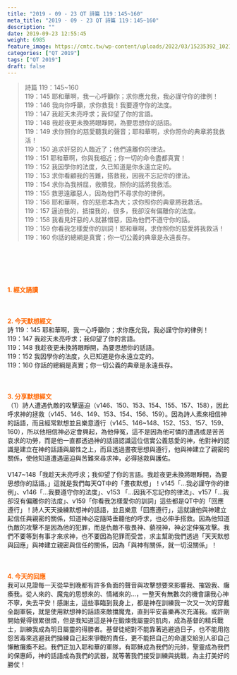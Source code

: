```yaml
---
title: "2019 - 09 - 23 QT 詩篇 119：145~160"
meta_title: "2019 - 09 - 23 QT 詩篇 119：145~160"
description: ""
date: 2019-09-23 12:55:45
weight: 6985
feature_image: https://cmtc.tw/wp-content/uploads/2022/03/15235392_10211799862337740_180693556567566654_o-1.webp
categories: ["QT 2019"]
tags: ["QT 2019"]
draft: false
---
```


<blockquote>詩篇 119：145~160<br />
119：145 耶和華啊，我一心呼籲你；求你應允我，我必謹守你的律例！<br />
119：146 我向你呼籲，求你救我！我要遵守你的法度。<br />
119：147 我趁天未亮呼求；我仰望了你的言語。<br />
119：148 我趁夜更未換將眼睜開，為要思想你的話語。<br />
119：149 求你照你的慈愛聽我的聲音；耶和華啊，求你照你的典章將我救活！<br />
119：150 追求奸惡的人臨近了；他們遠離你的律法。<br />
119：151 耶和華啊，你與我相近；你一切的命令盡都真實！<br />
119：152 我因學你的法度，久已知道是你永遠立定的。<br />
119：153 求你看顧我的苦難，搭救我，因我不忘記你的律法。<br />
119：154 求你為我辨屈，救贖我，照你的話將我救活。<br />
119：155 救恩遠離惡人，因為他們不尋求你的律例。<br />
119：156 耶和華啊，你的慈悲本為大；求你照你的典章將我救活。<br />
119：157 逼迫我的，抵擋我的，很多，我卻沒有偏離你的法度。<br />
119：158 我看見奸惡的人就甚憎惡，因為他們不遵守你的話。<br />
119：159 你看我怎樣愛你的訓詞！耶和華啊，求你照你的慈愛將我救活！<br />
119：160 你話的總綱是真實；你一切公義的典章是永遠長存。</blockquote><br />
&nbsp;<br />
<br />
&nbsp;<br />
<br />
<span style="color: #ff6600;"><strong>1. </strong><strong>經文誦讀</strong></span><br />
<br />
<span style="color: #ff6600;"><strong> </strong></span><br />
<br />
<span style="color: #ff6600;"><strong>2. 今天默想</strong><strong>經文<br />
</strong></span>詩 119：145 耶和華啊，我一心呼籲你；求你應允我，我必謹守你的律例！<br />
119：147 我趁天未亮呼求；我仰望了你的言語。<br />
119：148 我趁夜更未換將眼睜開，為要思想你的話語。<br />
119：152 我因學你的法度，久已知道是你永遠立定的。<br />
119：160 你話的總綱是真實；你一切公義的典章是永遠長存。<br />
<br />
&nbsp;<br />
<br />
<span style="color: #ff6600;"><strong>3. 分享默想經文<br />
</strong></span>（1）詩人遭遇仇敵的攻擊逼迫（v146、150、153、154、155、157、158），因此呼求神的拯救（v145、146、149、153、154、156、159）。因為詩人素來相信神的話語，而且經常默想並且樂意遵行（v145、146~148、152、153、157、159、160），所以他相信神必定會興起，為他伸冤，這不是因為他可憐的遭遇或是苦苦哀求的功勞，而是他一直都透過神的話語認識這位信實公義慈愛的神，他對神的認識是建立在神的話語與屬性之上，而且透過晝夜思想與遵行，他與神建立了親密的關係，使他知道遭遇逼迫與苦難來尋求神，必得拯救與護佑。<br />
<br />
V147~148「我趁天未亮呼求；我仰望了你的言語。我趁夜更未換將眼睜開，為要思想你的話語。」這就是我們每天QT中的「晝夜默想」！v145「…我必謹守你的律例」、v146「…我要遵守你的法度」、v153 「…因我不忘記你的律法」、v157「…我卻沒有偏離你的法度」、v159「你看我怎樣愛你的訓詞」這些都是QT中的「回應遵行」！詩人天天操練默想神的話語，並且樂意「回應遵行」，這就讓他與神建立起信任與親密的關係，知道神必定隨時垂聽他的呼求，也必伸手搭救。因為他知道仇敵的攻擊不是因為他的犯罪，而是仇敵不敬畏神、藐視神，神必定伸冤攻擊。我們不要等到有事才來求神，也不要因為犯罪而受苦，求主幫助我們透過「天天默想與回應」與神建立親密與信任的關係，因為「與神有關係，就一切沒關係」！<br />
<br />
&nbsp;<br />
<br />
<span style="color: #ff6600;"><strong>4. 今天的回應<br />
</strong></span>我可以見證每一天從早到晚都有許多負面的聲音與攻擊想要來影響我、摧毀我、癱瘓我。從人來的、魔鬼的思想來的、情緒來的…，一整天有無數次的機會讓我心神不寧，失去平安！感謝主，這些事臨到我身上，都是神在訓練我一次又一次的穿戴全副軍裝，就是使用默想神的話語來敵擋魔鬼，直到平安喜樂再次充滿我。或許剛開始覺得很累很煩，但是我知道這是神在鍛煉我屬靈的肌肉，成為基督的精兵戰士，訓練我成為明日屬靈的得勝者。基督徒絕對不能靠著逃避過日子，也不能用抱怨苦毒來逃避我們操練自己起來爭戰的責任，更不能把自己的命運交給別人卻自己懶散癱瘓不起。我們正加入耶和華的軍隊，有耶穌成為我們的元帥，聖靈成為我們的保惠師，神的話語成為我們的武器，就等著我們接受訓練與挑戰，為主打美好的勝仗！<br />
<br />
&nbsp;
        